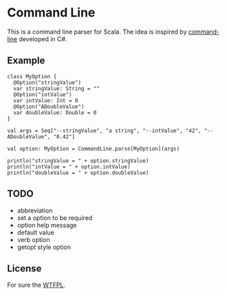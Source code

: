 # Command Line 

This is a command line parser for Scala. The idea is inspired by [command-line][commandlineurl] developed in C#.

## Example

    class MyOption {
      @Option("stringValue")
      var stringValue: String = ""
      @Option("intValue")
      var intValue: Int = 0
      @Option("ADoubleValue")
      var doubleValue: Double = 0
    }

    val args = Seq["--stringValue", "a string", "--intValue", "42", "--ADoubleValue", "0.42"]

    val option: MyOption = CommandLine.parse[MyOption](args)

    println("stringValue = " + option.stringValue)
    println("intValue = " + option.intValue)
    println("doubleValue = " + option.doubleValue)

## TODO

* abbreviation
* set a option to be required 
* option help message
* default value
* verb option
* getopt style option

## License

For sure the [WTFPL](http://www.wtfpl.net/about/).

[commandlineurl]: https://github.com/gsscoder/commandline
